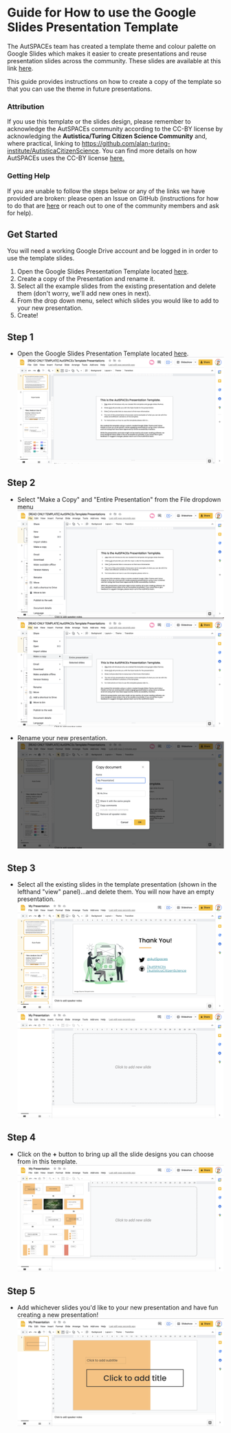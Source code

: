 # Guide for How to use the Google Slides Presentation Template 

The AutSPACEs team has created a template theme and colour palette on Google Slides which makes it easier to create presentations and reuse presentation slides across the community. These slides are available at this link [here](https://docs.google.com/presentation/d/1gf2IKr9W-BBR-lxI-Gf8P6c15zirIn8nAO0rAZNGX58/edit?usp=sharing).

This guide provides instructions on how to create a copy of the template so that you can use the theme in future presentations. 

### Attribution
If you use this template or the slides design, please remember to acknowledge the AutSPACEs community according to the CC-BY license by acknowledging the **Autistica/Turing Citizen Science Community** and, where practical, linking to https://github.com/alan-turing-institute/AutisticaCitizenScience. You can find more details on how AutSPACEs uses the CC-BY license [here.](https://github.com/alan-turing-institute/AutisticaCitizenScience/blob/master/.github/LICENSE.md)

### Getting Help
If you are unable to follow the steps below or any of the links we have provided are broken: please open an Issue on GitHub (instructions for how to do that are [here]() or reach out to one of the community members and ask for help). 


## Get Started 
You will need a working Google Drive account and be logged in in order to use the template slides. 

1. Open the Google Slides Presentation Template located [here](https://docs.google.com/presentation/d/1gf2IKr9W-BBR-lxI-Gf8P6c15zirIn8nAO0rAZNGX58/edit?usp=sharing).
2. Create a copy of the Presentation and rename it.
3. Select all the example slides from the existing presentation and delete them (don't worry, we'll add new ones in next). 
4. From the drop down menu, select which slides you would like to add to your new presentation. 
5. Create! 

## Step 1
* Open the Google Slides Presentation Template located [here](https://docs.google.com/presentation/d/1gf2IKr9W-BBR-lxI-Gf8P6c15zirIn8nAO0rAZNGX58/edit?usp=sharing).
![open presentation](slides-template-guide-images/slides-template-guide-opentemplate.png)


## Step 2
* Select "Make a Copy" and "Entire Presentation" from the File dropdown menu
![File dropdown](slides-template-guide-images/slides-template-guide-filedropdown.png)
![Make a copy](slides-template-guide-images/slides-template-guide-copyslides.png)

* Rename your new presentation.  
![Rename presentation](slides-template-guide-images/slides-template-guide-renamecopyslides.png)

## Step 3
* Select all the existing slides in the template presentation (shown in the lefthand "view" panel)...and delete them. You will now have an empty presentation.
![Select slides](slides-template-guide-images/slides-template-guide-selecttemplateslides.png)
![Empty presentation](slides-template-guide-images/slides-template-guide-emptypresentation.png)

## Step 4
* Click on the **+** button to bring up all the slide designs you can choose from in this template. 
![View templates](slides-template-guide-images/slides-template-guide-selecttemplatedslides.png)

## Step 5
* Add whichever slides you'd like to your new presentation and have fun creating a new presentation!
![New slides](slides-template-guide-images/slides-template-guide-createnewslides.png)

